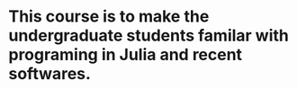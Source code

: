 # This course is to make the undergraduate students familar with programing in Julia and recent softwares.
